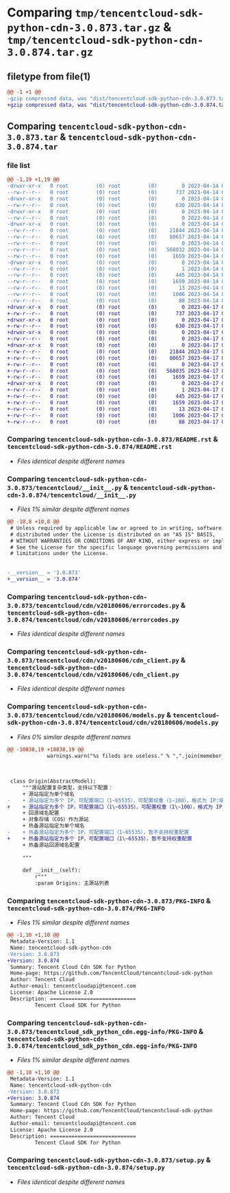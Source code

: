 # Comparing `tmp/tencentcloud-sdk-python-cdn-3.0.873.tar.gz` & `tmp/tencentcloud-sdk-python-cdn-3.0.874.tar.gz`

## filetype from file(1)

```diff
@@ -1 +1 @@
-gzip compressed data, was "dist/tencentcloud-sdk-python-cdn-3.0.873.tar", last modified: Fri Apr 14 00:24:06 2023, max compression
+gzip compressed data, was "dist/tencentcloud-sdk-python-cdn-3.0.874.tar", last modified: Mon Apr 17 00:23:31 2023, max compression
```

## Comparing `tencentcloud-sdk-python-cdn-3.0.873.tar` & `tencentcloud-sdk-python-cdn-3.0.874.tar`

### file list

```diff
@@ -1,19 +1,19 @@
-drwxr-xr-x   0 root         (0) root         (0)        0 2023-04-14 00:24:06.000000 tencentcloud-sdk-python-cdn-3.0.873/
--rw-r--r--   0 root         (0) root         (0)      737 2023-04-14 00:24:06.000000 tencentcloud-sdk-python-cdn-3.0.873/README.rst
-drwxr-xr-x   0 root         (0) root         (0)        0 2023-04-14 00:24:06.000000 tencentcloud-sdk-python-cdn-3.0.873/tencentcloud/
--rw-r--r--   0 root         (0) root         (0)      630 2023-04-14 00:24:06.000000 tencentcloud-sdk-python-cdn-3.0.873/tencentcloud/__init__.py
-drwxr-xr-x   0 root         (0) root         (0)        0 2023-04-14 00:24:06.000000 tencentcloud-sdk-python-cdn-3.0.873/tencentcloud/cdn/
--rw-r--r--   0 root         (0) root         (0)        0 2023-04-14 00:24:06.000000 tencentcloud-sdk-python-cdn-3.0.873/tencentcloud/cdn/__init__.py
-drwxr-xr-x   0 root         (0) root         (0)        0 2023-04-14 00:24:06.000000 tencentcloud-sdk-python-cdn-3.0.873/tencentcloud/cdn/v20180606/
--rw-r--r--   0 root         (0) root         (0)    21844 2023-04-14 00:24:06.000000 tencentcloud-sdk-python-cdn-3.0.873/tencentcloud/cdn/v20180606/errorcodes.py
--rw-r--r--   0 root         (0) root         (0)    80657 2023-04-14 00:24:06.000000 tencentcloud-sdk-python-cdn-3.0.873/tencentcloud/cdn/v20180606/cdn_client.py
--rw-r--r--   0 root         (0) root         (0)        0 2023-04-14 00:24:06.000000 tencentcloud-sdk-python-cdn-3.0.873/tencentcloud/cdn/v20180606/__init__.py
--rw-r--r--   0 root         (0) root         (0)   568032 2023-04-14 00:24:06.000000 tencentcloud-sdk-python-cdn-3.0.873/tencentcloud/cdn/v20180606/models.py
--rw-r--r--   0 root         (0) root         (0)     1659 2023-04-14 00:24:06.000000 tencentcloud-sdk-python-cdn-3.0.873/PKG-INFO
-drwxr-xr-x   0 root         (0) root         (0)        0 2023-04-14 00:24:06.000000 tencentcloud-sdk-python-cdn-3.0.873/tencentcloud_sdk_python_cdn.egg-info/
--rw-r--r--   0 root         (0) root         (0)        1 2023-04-14 00:24:06.000000 tencentcloud-sdk-python-cdn-3.0.873/tencentcloud_sdk_python_cdn.egg-info/dependency_links.txt
--rw-r--r--   0 root         (0) root         (0)      445 2023-04-14 00:24:06.000000 tencentcloud-sdk-python-cdn-3.0.873/tencentcloud_sdk_python_cdn.egg-info/SOURCES.txt
--rw-r--r--   0 root         (0) root         (0)     1659 2023-04-14 00:24:06.000000 tencentcloud-sdk-python-cdn-3.0.873/tencentcloud_sdk_python_cdn.egg-info/PKG-INFO
--rw-r--r--   0 root         (0) root         (0)       13 2023-04-14 00:24:06.000000 tencentcloud-sdk-python-cdn-3.0.873/tencentcloud_sdk_python_cdn.egg-info/top_level.txt
--rw-r--r--   0 root         (0) root         (0)     1006 2023-04-14 00:24:06.000000 tencentcloud-sdk-python-cdn-3.0.873/setup.py
--rw-r--r--   0 root         (0) root         (0)       88 2023-04-14 00:24:06.000000 tencentcloud-sdk-python-cdn-3.0.873/setup.cfg
+drwxr-xr-x   0 root         (0) root         (0)        0 2023-04-17 00:23:31.000000 tencentcloud-sdk-python-cdn-3.0.874/
+-rw-r--r--   0 root         (0) root         (0)      737 2023-04-17 00:23:31.000000 tencentcloud-sdk-python-cdn-3.0.874/README.rst
+drwxr-xr-x   0 root         (0) root         (0)        0 2023-04-17 00:23:31.000000 tencentcloud-sdk-python-cdn-3.0.874/tencentcloud/
+-rw-r--r--   0 root         (0) root         (0)      630 2023-04-17 00:23:31.000000 tencentcloud-sdk-python-cdn-3.0.874/tencentcloud/__init__.py
+drwxr-xr-x   0 root         (0) root         (0)        0 2023-04-17 00:23:31.000000 tencentcloud-sdk-python-cdn-3.0.874/tencentcloud/cdn/
+-rw-r--r--   0 root         (0) root         (0)        0 2023-04-17 00:23:31.000000 tencentcloud-sdk-python-cdn-3.0.874/tencentcloud/cdn/__init__.py
+drwxr-xr-x   0 root         (0) root         (0)        0 2023-04-17 00:23:31.000000 tencentcloud-sdk-python-cdn-3.0.874/tencentcloud/cdn/v20180606/
+-rw-r--r--   0 root         (0) root         (0)    21844 2023-04-17 00:23:31.000000 tencentcloud-sdk-python-cdn-3.0.874/tencentcloud/cdn/v20180606/errorcodes.py
+-rw-r--r--   0 root         (0) root         (0)    80657 2023-04-17 00:23:31.000000 tencentcloud-sdk-python-cdn-3.0.874/tencentcloud/cdn/v20180606/cdn_client.py
+-rw-r--r--   0 root         (0) root         (0)        0 2023-04-17 00:23:31.000000 tencentcloud-sdk-python-cdn-3.0.874/tencentcloud/cdn/v20180606/__init__.py
+-rw-r--r--   0 root         (0) root         (0)   568035 2023-04-17 00:23:31.000000 tencentcloud-sdk-python-cdn-3.0.874/tencentcloud/cdn/v20180606/models.py
+-rw-r--r--   0 root         (0) root         (0)     1659 2023-04-17 00:23:31.000000 tencentcloud-sdk-python-cdn-3.0.874/PKG-INFO
+drwxr-xr-x   0 root         (0) root         (0)        0 2023-04-17 00:23:31.000000 tencentcloud-sdk-python-cdn-3.0.874/tencentcloud_sdk_python_cdn.egg-info/
+-rw-r--r--   0 root         (0) root         (0)        1 2023-04-17 00:23:31.000000 tencentcloud-sdk-python-cdn-3.0.874/tencentcloud_sdk_python_cdn.egg-info/dependency_links.txt
+-rw-r--r--   0 root         (0) root         (0)      445 2023-04-17 00:23:31.000000 tencentcloud-sdk-python-cdn-3.0.874/tencentcloud_sdk_python_cdn.egg-info/SOURCES.txt
+-rw-r--r--   0 root         (0) root         (0)     1659 2023-04-17 00:23:31.000000 tencentcloud-sdk-python-cdn-3.0.874/tencentcloud_sdk_python_cdn.egg-info/PKG-INFO
+-rw-r--r--   0 root         (0) root         (0)       13 2023-04-17 00:23:31.000000 tencentcloud-sdk-python-cdn-3.0.874/tencentcloud_sdk_python_cdn.egg-info/top_level.txt
+-rw-r--r--   0 root         (0) root         (0)     1006 2023-04-17 00:23:31.000000 tencentcloud-sdk-python-cdn-3.0.874/setup.py
+-rw-r--r--   0 root         (0) root         (0)       88 2023-04-17 00:23:31.000000 tencentcloud-sdk-python-cdn-3.0.874/setup.cfg
```

### Comparing `tencentcloud-sdk-python-cdn-3.0.873/README.rst` & `tencentcloud-sdk-python-cdn-3.0.874/README.rst`

 * *Files identical despite different names*

### Comparing `tencentcloud-sdk-python-cdn-3.0.873/tencentcloud/__init__.py` & `tencentcloud-sdk-python-cdn-3.0.874/tencentcloud/__init__.py`

 * *Files 1% similar despite different names*

```diff
@@ -10,8 +10,8 @@
 # Unless required by applicable law or agreed to in writing, software
 # distributed under the License is distributed on an "AS IS" BASIS,
 # WITHOUT WARRANTIES OR CONDITIONS OF ANY KIND, either express or implied.
 # See the License for the specific language governing permissions and
 # limitations under the License.
 
 
-__version__ = '3.0.873'
+__version__ = '3.0.874'
```

### Comparing `tencentcloud-sdk-python-cdn-3.0.873/tencentcloud/cdn/v20180606/errorcodes.py` & `tencentcloud-sdk-python-cdn-3.0.874/tencentcloud/cdn/v20180606/errorcodes.py`

 * *Files identical despite different names*

### Comparing `tencentcloud-sdk-python-cdn-3.0.873/tencentcloud/cdn/v20180606/cdn_client.py` & `tencentcloud-sdk-python-cdn-3.0.874/tencentcloud/cdn/v20180606/cdn_client.py`

 * *Files identical despite different names*

### Comparing `tencentcloud-sdk-python-cdn-3.0.873/tencentcloud/cdn/v20180606/models.py` & `tencentcloud-sdk-python-cdn-3.0.874/tencentcloud/cdn/v20180606/models.py`

 * *Files 0% similar despite different names*

```diff
@@ -10838,19 +10838,19 @@
             warnings.warn("%s fileds are useless." % ",".join(memeber_set))
         
 
 
 class Origin(AbstractModel):
     """源站配置复杂类型，支持以下配置：
     + 源站指定为单个域名
-    + 源站指定为多个 IP，可配置端口（1~65535），可配置权重（1~100），格式为 IP:端口:权重
+    + 源站指定为多个 IP，可配置端口（1\~65535），可配置权重（1\~100），格式为 IP:端口:权重
     + 回源域名配置
     + 对象存储（COS）作为源站
     + 热备源站指定为单个域名
-    + 热备源站指定为多个 IP，可配置端口（1~65535），暂不支持权重配置
+    + 热备源站指定为多个 IP，可配置端口（1\~65535），暂不支持权重配置
     + 热备源站回源域名配置
 
     """
 
     def __init__(self):
         r"""
         :param Origins: 主源站列表
```

### Comparing `tencentcloud-sdk-python-cdn-3.0.873/PKG-INFO` & `tencentcloud-sdk-python-cdn-3.0.874/PKG-INFO`

 * *Files 1% similar despite different names*

```diff
@@ -1,10 +1,10 @@
 Metadata-Version: 1.1
 Name: tencentcloud-sdk-python-cdn
-Version: 3.0.873
+Version: 3.0.874
 Summary: Tencent Cloud Cdn SDK for Python
 Home-page: https://github.com/TencentCloud/tencentcloud-sdk-python
 Author: Tencent Cloud
 Author-email: tencentcloudapi@tencent.com
 License: Apache License 2.0
 Description: ============================
         Tencent Cloud SDK for Python
```

### Comparing `tencentcloud-sdk-python-cdn-3.0.873/tencentcloud_sdk_python_cdn.egg-info/PKG-INFO` & `tencentcloud-sdk-python-cdn-3.0.874/tencentcloud_sdk_python_cdn.egg-info/PKG-INFO`

 * *Files 1% similar despite different names*

```diff
@@ -1,10 +1,10 @@
 Metadata-Version: 1.1
 Name: tencentcloud-sdk-python-cdn
-Version: 3.0.873
+Version: 3.0.874
 Summary: Tencent Cloud Cdn SDK for Python
 Home-page: https://github.com/TencentCloud/tencentcloud-sdk-python
 Author: Tencent Cloud
 Author-email: tencentcloudapi@tencent.com
 License: Apache License 2.0
 Description: ============================
         Tencent Cloud SDK for Python
```

### Comparing `tencentcloud-sdk-python-cdn-3.0.873/setup.py` & `tencentcloud-sdk-python-cdn-3.0.874/setup.py`

 * *Files identical despite different names*

